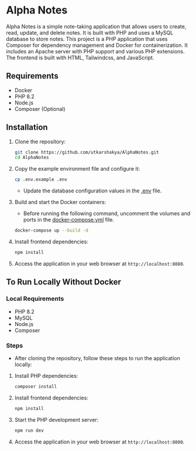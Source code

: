 # Alpha Notes

Alpha Notes is a simple note-taking application that allows users to create, read, update, and delete notes. It is built with PHP and uses a MySQL database to store notes. This project is a PHP application that uses Composer for dependency management and Docker for containerization. It includes an Apache server with PHP support and various PHP extensions. The frontend is built with HTML, Tailwindcss, and JavaScript.

## Requirements

- Docker
- PHP 8.2
- Node.js
- Composer (Optional)

## Installation

1. Clone the repository:

    ```sh
    git clone https://github.com/utkarshakya/AlphaNotes.git
    cd AlphaNotes
    ```

2. Copy the example environment file and configure it:

    ```sh
    cp .env.example .env
    ```

   - Update the database configuration values in the [.env](.env) file.

3. Build and start the Docker containers:

    - Before running the following command, uncomment the volumes and ports in the [docker-compose.yml](docker-compose.yml) file.

    ```sh
    docker-compose up --build -d
    ```

4. Install frontend dependencies:

    ```sh
    npm install
    ```

5. Access the application in your web browser at `http://localhost:8080`.

## To Run Locally Without Docker

### Local Requirements

- PHP 8.2
- MySQL
- Node.js
- Composer

### Steps

- After cloning the repository, follow these steps to run the application locally:

1. Install PHP dependencies:

    ```sh
    composer install
    ```

2. Install frontend dependencies:

    ```sh
    npm install
    ```

3. Start the PHP development server:

    ```sh
    npm run dev
    ```

4. Access the application in your web browser at `http://localhost:8000`.
